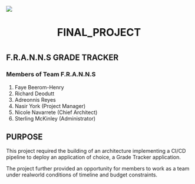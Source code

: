 <p align-"center">
<img src="https://github.com/kura-labs-org/kuralabs_deployment_1/blob/main/Kuralogo.png">
</p>

<h1 align="center">FINAL_PROJECT<h1> 
  
## F.R.A.N.N.S GRADE TRACKER

### Members of Team F.R.A.N.N.S
1. Faye Beerom-Henry
2. Richard Deodutt
3. Adreonnis Reyes
4. Nasir York (Project Manager)
5. Nicole Navarrete (Chief Architect)
6. Sterling McKinley (Administrator)

## PURPOSE
This project required the building of an architecture implementing a CI/CD pipeline to deploy an application of choice,  a Grade Tracker application.
  
The project further provided an opportunity for members to work as a team under realworld conditions of timeline and budget constraints.
 

